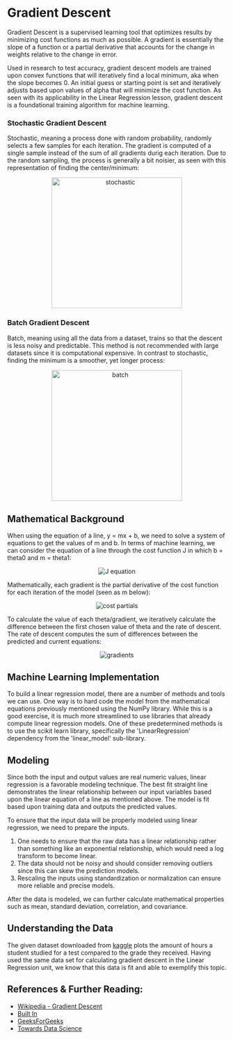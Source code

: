 # Gradient Descent

Gradient Descent is a supervised learning tool that optimizes results by minimizing cost functions as much as possible. A gradient is essentially the slope of a function or a partial derivative that accounts for the change in weights relative to the change in error.

Used in research to test accuracy, gradient descent models are trained upon convex functions that will iteratively find a local minimum, aka when the slope becomes 0. An initial guess or starting point is set and iteratively adjusts based upon values of alpha that will minimize the cost function. As seen with its applicability in the Linear Regression lesson, gradient descent is a foundational training algorithm for machine learning.

### Stochastic Gradient Descent
Stochastic, meaning a process done with random probability, randomly selects a few samples for each iteration. The gradient is computed of a single sample instead of the sum of all gradients durig each iteration. Due to the random sampling, the process is generally a bit noisier, as seen with this representation of finding the center/minimum:

<p align="center">
<img src="https://user-images.githubusercontent.com/97500105/204724664-7c60af84-6da7-46a8-9d17-777319292e25.jpeg" alt="stochastic" style="width:300px;"/>
</p>

### Batch Gradient Descent
Batch, meaning using all the data from a dataset, trains so that the descent is less noisy and predictable. This method is not recommended with large datasets since it is computational expensive. In contrast to stochastic, finding the minimum is a smoother, yet longer process:

<p align="center">
<img src="https://user-images.githubusercontent.com/97500105/204724693-69197675-a63b-4563-a090-2fb86a09d2f4.png" alt="batch" style="width:300px;"/>
</p>

## Mathematical Background

When using the equation of a line, y = mx + b, we need to solve a system of equations to get the values of m and b. In terms of machine learning, we can consider the equation of a line through the cost function J in which b = theta0 and m = theta1:

<p align="center">
<img src="https://user-images.githubusercontent.com/97500105/204717304-1ae37392-429d-4452-a5f3-4c7b8ec48567.png" alt="J equation";"/>
</p>
Mathematically, each gradient is the partial derivative of the cost function for each iteration of the model (seen as m below):

<p align="center">
<img src="https://user-images.githubusercontent.com/97500105/204717568-bc7bb4e4-d0fd-4c79-9a9c-b8b898229f08.png" alt="cost partials";"/>
</p>

To calculate the value of each theta/gradient, we iteratively calculate the difference between the first chosen value of theta and the rate of descent. The rate of descent computes the sum of differences between the predicted and current equations:

<p align="center">
<img src="https://user-images.githubusercontent.com/97500105/204723775-3f5014e6-9572-41b0-bdd7-19dcceb53e9b.png" alt="gradients";"/>
</p>


## Machine Learning Implementation

To build a linear regression model, there are a number of methods and tools we can use. One way is to hard code the model from the mathematical equations previously mentioned using the NumPy library. While this is a good exercise, it is much more streamlined to use libraries that already compute linear regression models. One of these predetermined methods is to use the scikit learn library, specifically the 'LinearRegression' dependency from the 'linear_model' sub-library.

## Modeling

Since both the input and output values are real numeric values, linear regression is a favorable modeling technique. The best fit straight line demonstrates the linear relationship between our input variables based upon the linear equation of a line as mentioned above. The model is fit based upon training data and outputs the predicted values. 

To ensure that the input data will be properly modeled using linear regression, we need to prepare the inputs. 
1. One needs to ensure that the raw data has a linear relationship rather than something like an exponential relationship, which would need a log transform to become linear. 
2. The data should not be noisy and should consider removing outliers since this can skew the prediction models. 
3. Rescaling the inputs using standardization or normalization can ensure more reliable and precise models. 

After the data is modeled, we can further calculate mathematical properties such as mean, standard deviation, correlation, and covariance.

## Understanding the Data
The given dataset downloaded from [kaggle](https://www.kaggle.com/datasets/himanshunakrani/student-study-hours?resource=download) plots the amount of hours a student studied for a test compared to the grade they received. Having used the same data set for calculating gradient descent in the Linear Regression unit, we know that this data is fit and able to exemplify this topic. 

## References & Further Reading:
- [Wikipedia - Gradient Descent](https://en.wikipedia.org/wiki/Gradient_descent)
- [Built In](https://builtin.com/data-science/gradient-descent)
- [GeeksForGeeks](https://www.geeksforgeeks.org/difference-between-batch-gradient-descent-and-stochastic-gradient-descent/)
- [Towards Data Science](https://towardsdatascience.com/gradient-descent-in-python-a0d07285742f)
